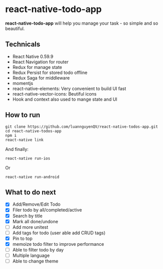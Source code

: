 # react-native-todo-app


**react-native-todo-app** will help you manage your task - so simple and so beautiful.


## Technicals
- React Native 0.59.9 
- React Navigation for router
- Redux for manage state
- Redux Persist for stored todo offline
- Redux Saga for middleware
- momentjs
- react-native-elements: Very convenient to build UI fast
- react-native-vector-icons: Beutiful icons
- Hook and context also used to mange state and UI


## How to run
```
git clone https://github.com/luannguyenQV/react-native-todos-app.git
cd react-native-todos-app
npm i 
react-native link
```
And finally:
```
react-native run-ios
```
Or
```
react-native run-android
```

## What to do next
- [x] Add/Remove/Edit Todo
- [x] Filer todo by all/completed/active
- [x] Search by title
- [x] Mark all done/undone
- [ ] Add more unitest
- [ ] Add tags for todo (user able add CRUD tags)
- [x] Pin to top
- [x] memoize todo filter to improve performance
- [ ] Able to filter todo by day
- [ ] Multiple language
- [ ] Able to change theme
